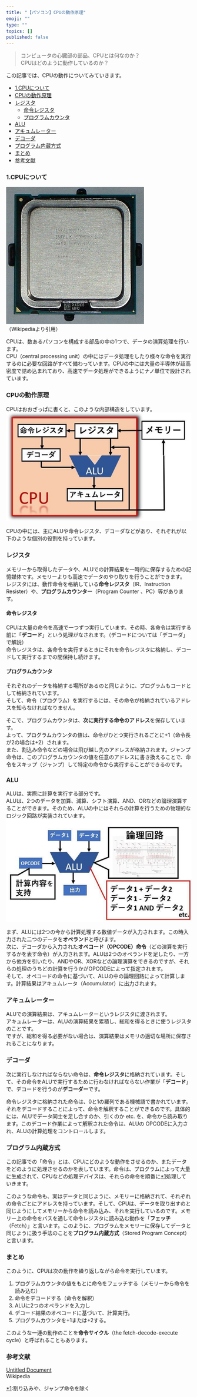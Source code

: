 ```yaml
---
title: "【パソコン】CPUの動作原理"
emoji: ""
type: ""
topics: []
published: false
---
```


> コンピュータの心臓部の部品、CPUとは何なのか？  
> CPUはどのように動作しているのか？

この記事では、CPUの動作についてみていきます。

* [1.CPUについて](#1CPUについて)
* [CPUの動作原理](#CPUの動作原理)
* [レジスタ](#レジスタ)  
   * [命令レジスタ](#命令レジスタ)  
   * [プログラムカウンタ](#プログラムカウンタ)
* [ALU](#ALU)
* [アキュムレーター](#アキュムレーター)
* [デコーダ](#デコーダ)
* [プログラム内蔵方式](#プログラム内蔵方式)
* [まとめ](#まとめ)
* [参考文献](#参考文献)
  
  
### 1.CPUについて

![f:id:pythonjacascript:20181124132215j:plain](/images/ppythonjacascript2018112420181124132215.jpg "f:id:pythonjacascript:20181124132215j:plain")  
（Wikipediaより引用）

CPUは、数あるパソコンを構成する部品の中の1つで、データの演算処理を行います。  
CPU（central processing unit）の中にはデータ処理をしたり様々な命令を実行するのに必要な回路がすべて備わっています。CPUの中には大量の半導体が超高密度で詰め込まれており、高速でデータ処理ができるようにナノ単位で設計されています。  
  
  
### CPUの動作原理

CPUはおおざっぱに書くと、このような内部構造をしています。  
![f:id:pythonjacascript:20181124144221j:plain](/images/ppythonjacascript2018112420181124144221.jpg "f:id:pythonjacascript:20181124144221j:plain")

CPUの中には、主にALUや命令レジスタ、デコーダなどがあり、それぞれが以下のような個別の役割を持っています。  
  
### レジスタ

メモリーから取得したデータや、ALUでの計算結果を一時的に保存するための記憶媒体です。メモリーよりも高速でデータのやり取りを行うことができます。  
レジスタには、動作命令を格納している**命令レジスタ**（IR、Instruction Resister）や、**プログラムカウンター**（Program Counter 、PC）等があります。

#### 命令レジスタ

CPUは大量の命令を高速で一つずつ実行しています。その時、各命令は実行する前に「**デコード**」という処理がなされます。（デコードについては「デコーダ」で解説）  
命令レジスタは、各命令を実行するときにそれを命令レジスタに格納し、デコードして実行するまでの間保持し続けます。  
  
#### プログラムカウンタ

それぞれのデータを格納する場所があるのと同じように、プログラムもコードとして格納されています。  
そして、命令（プログラム）を実行するには、その命令が格納されているアドレスを知らなければなりません。

そこで、プログラムカウンタは、**次に実行する命令のアドレス**を保存しています。  
よって、プログラムカウンタの値は、命令がひとつ実行されるごとに+1（命令長が2の場合は+2）されます。  
また、割込み命令などの場合は飛び越し先のアドレスが格納されます。ジャンプ命令は、このプログラムカウンタの値を任意のアドレスに書き換えることで、命令をスキップ（ジャンプ）して特定の命令から実行することができるのです。  
  
### ALU

ALUは、実際に計算を実行する部分です。  
ALUは、2つのデータを加算、減算、シフト演算、AND、ORなどの論理演算することができます。そのため、ALUの中にはそれらの計算を行うための物理的なロジック回路が実装されています。  
![f:id:pythonjacascript:20181124151037j:plain](/images/ppythonjacascript2018112420181124151037.jpg "f:id:pythonjacascript:20181124151037j:plain")

まず、ALUには2つの今から計算処理する数値データが入力されます。この時入力された二つのデータを**オペランド**と呼びます。  
次に、デコーダから入力された**オペコード（OPCODE）命令**（どの演算を実行するかを表す命令）が入力されます。ALUは2つのオペランドを足したり、一方から他方を引いたり、ANDやOR、XORなどの論理演算をできるのですが、それらの処理のうちどの計算を行うかがOPCODEによって指定されます。  
そして、オペコードの命令に基づいて、ALUの中の論理回路によって計算します。計算結果はアキュムレータ（Accumulator）に出力されます。  
  
  
### アキュムレーター

ALUでの演算結果は、アキュムレーターというレジスタに渡されます。  
アキュムレーターは、ALUの演算結果を累積し、総和を得るときに使うレジスタのことです。  
ですが、総和を得る必要がない場合は、演算結果はメモリの適切な場所に保存されることになります。  
  
  
### デコーダ

次に実行しなければならない命令は、**命令レジスタ**に格納されています。そして、その命令をALUで実行するために行わなければならない作業が「**デコード**」で、デコードを行うのが**デコーダー**です。

命令レジスタに格納された命令は、0と1の羅列である機械語で書かれています。それをデコードすることによって、命令を解釈することができるのです。具体的には、ALUでデータ同士を足し合すのか、引くのか etc. を、命令から読み取ります。このデコード作業によって解釈された命令は、ALUの OPCODEに入力され、ALUの計算処理をコントロールします。  
  
  
### プログラム内蔵方式

この記事での「命令」とは、CPUにどのような動作をさせるのか、またデータをどのように処理させるのかを表しています。命令は、プログラムによって大量に生成されて、CPUなどの処理デバイスは、それらの命令を順番に[\*1](#f-4632a18f "割り込みや、ジャンプ命令を除く")処理していきます。

このような命令も、実はデータと同じように、メモリーに格納されて、それぞれの命令ごとにアドレスを持っています。そして、CPUは、データを取り出すのと同じようにしてメモリーから命令を読み込み、それを実行しているのです。メモリー上の命令をバスを通して命令レジスタに読み込む動作を「**フェッチ**（Fetch）」と言います。このように、プログラムをメモリーに保存してデータと同じように扱う手法のことを**プログラム内蔵方式**（Stored Program Concept）と言います。  
  
### まとめ

このように、CPUは次の動作を繰り返しながら命令を実行しています。

1. プログラムカウンタの値をもとに命令をフェッチする（メモリーから命令を読み込む）
2. 命令をデコードする（命令を解釈）
3. ALUに2つのオペランドを入力し
4. デコード結果のオペコードに基づいて、計算実行。
5. プログラムカウンタを+1または+2する。

このような一連の動作のことを**命令サイクル**（the fetch-decode-execute cycle）と呼ばれることもあります。  
  
### 参考文献

[Untitled Document](https://courses.cs.vt.edu/csonline/MachineArchitecture/Lessons/CPU/Lesson.html)  
Wikipedia

[\*1](#fn-4632a18f):割り込みや、ジャンプ命令を除く